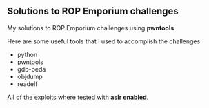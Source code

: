 ## Solutions to ROP Emporium challenges

My solutions to ROP Emporium challenges using **pwntools**.

Here are some useful tools that I used to accomplish the challenges:
*   python
*   pwntools
*   gdb-peda
*   objdump
*   readelf

All of the exploits where tested with __aslr enabled__.
